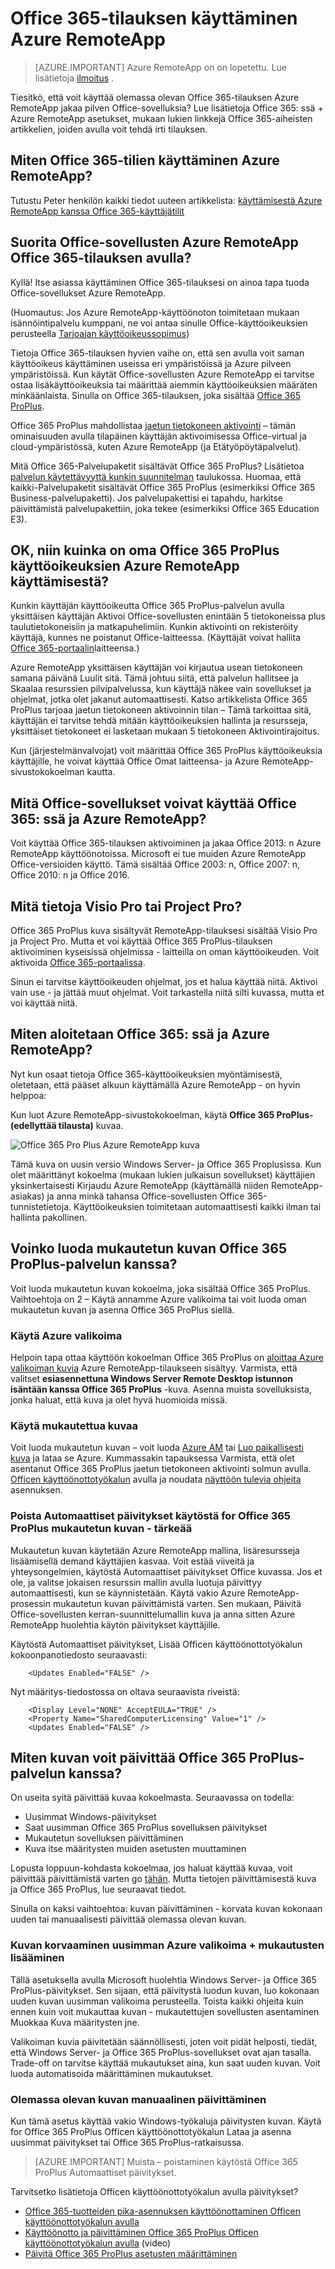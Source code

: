 
<properties 
    pageTitle="Office 365-tilauksen käyttäminen Azure RemoteApp | Microsoft Azure"
    description="Lue käyttämisestä Office 365-tilauksen Azure RemoteApp jakaa Office-sovellukset."
    services="remoteapp"
    documentationCenter="" 
    authors="piotrci" 
    manager="mbaldwin" />

<tags 
    ms.service="remoteapp" 
    ms.workload="compute" 
    ms.tgt_pltfrm="na" 
    ms.devlang="na" 
    ms.topic="article" 
    ms.date="08/15/2016" 
    ms.author="elizapo" />



# <a name="how-to-use-your-office-365-subscription-with-azure-remoteapp"></a>Office 365-tilauksen käyttäminen Azure RemoteApp

> [AZURE.IMPORTANT]
> Azure RemoteApp on on lopetettu. Lue lisätietoja [ilmoitus](https://go.microsoft.com/fwlink/?linkid=821148) .

Tiesitkö, että voit käyttää olemassa olevan Office 365-tilauksen Azure RemoteApp jakaa pilven Office-sovelluksia? Lue lisätietoja Office 365: ssä + Azure RemoteApp asetukset, mukaan lukien linkkejä Office 365-aiheisten artikkelien, joiden avulla voit tehdä irti tilauksen.

## <a name="how-do-i-use-office-365-accounts-for-azure-remoteapp"></a>Miten Office 365-tilien käyttäminen Azure RemoteApp?
Tutustu Peter henkilön kaikki tiedot uuteen artikkelista: [käyttämisestä Azure RemoteApp kanssa Office 365-käyttäjätilit](remoteapp-o365user.md)

## <a name="can-i-use-my-office-365-subscription-to-run-office-applications-in-azure-remoteapp"></a>Suorita Office-sovellusten Azure RemoteApp Office 365-tilauksen avulla?

Kyllä! Itse asiassa käyttäminen Office 365-tilauksesi on ainoa tapa tuoda Office-sovellukset Azure RemoteApp.

(Huomautus: Jos Azure RemoteApp-käyttöönoton toimitetaan mukaan isännöintipalvelu kumppani, ne voi antaa sinulle Office-käyttöoikeuksien perusteella [Tarjoajan käyttöoikeussopimus](http://www.microsoft.com/en-us/Licensing/licensing-programs/spla-program.aspx))


Tietoja Office 365-tilauksen hyvien vaihe on, että sen avulla voit saman käyttöoikeus käyttäminen useissa eri ympäristöissä ja Azure pilveen ympäristöissä. Kun käytät Office-sovellusten Azure RemoteApp ei tarvitse ostaa lisäkäyttöoikeuksia tai määrittää aiemmin käyttöoikeuksien määräten minkäänlaista. Sinulla on Office 365-tilauksen, joka sisältää [Office 365 ProPlus](https://technet.microsoft.com/library/Gg702619.aspx).

Office 365 ProPlus mahdollistaa [jaetun tietokoneen aktivointi](https://technet.microsoft.com/library/Dn782860.aspx) – tämän ominaisuuden avulla tilapäinen käyttäjän aktivoimisessa Office-virtual ja cloud-ympäristössä, kuten Azure RemoteApp (ja Etätyöpöytäpalvelut).

Mitä Office 365-Palvelupaketit sisältävät Office 365 ProPlus? Lisätietoa [palvelun käytettävyyttä kunkin suunnitelman](https://technet.microsoft.com/library/office-365-plan-options.aspx) taulukossa. Huomaa, että kaikki-Palvelupaketit sisältävät Office 365 ProPlus (esimerkiksi Office 365 Business-palvelupaketti). Jos palvelupakettisi ei tapahdu, harkitse päivittämistä palvelupakettiin, joka tekee (esimerkiksi Office 365 Education E3).

## <a name="ok-so-how-are-my-office-365-proplus-licenses-used-with-azure-remoteapp"></a>OK, niin kuinka on oma Office 365 ProPlus käyttöoikeuksien Azure RemoteApp käyttämisestä?

Kunkin käyttäjän käyttöoikeutta Office 365 ProPlus-palvelun avulla yksittäisen käyttäjän Aktivoi Office-sovellusten enintään 5 tietokoneissa plus taulutietokoneisiin ja matkapuhelimiin. Kunkin aktivointi on rekisteröity käyttäjä, kunnes ne poistanut Office-laitteessa. (Käyttäjät voivat hallita [Office 365-portaalin](https://portal.office365.com/)laitteensa.)

Azure RemoteApp yksittäisen käyttäjän voi kirjautua usean tietokoneen samana päivänä Luulit sitä. Tämä johtuu siitä, että palvelun hallitsee ja Skaalaa resurssien pilvipalvelussa, kun käyttäjä näkee vain sovellukset ja ohjelmat, jotka olet jakanut automaattisesti. Katso artikkelista Office 365 ProPlus tarjoaa jaetun tietokoneen aktivoinnin tilan – Tämä tarkoittaa sitä, käyttäjän ei tarvitse tehdä mitään käyttöoikeuksien hallinta ja resursseja, yksittäiset tietokoneet ei lasketaan mukaan 5 tietokoneen Aktivointirajoitus.

Kun (järjestelmänvalvojat) voit määrittää Office 365 ProPlus käyttöoikeuksia käyttäjille, he voivat käyttää Office Omat laitteensa- ja Azure RemoteApp-sivustokokoelman kautta.

## <a name="which-office-applications-can-i-use-with-office-365-and-azure-remoteapp"></a>Mitä Office-sovellukset voivat käyttää Office 365: ssä ja Azure RemoteApp?

Voit käyttää Office 365-tilauksen aktivoiminen ja jakaa Office 2013: n Azure RemoteApp käyttöönotoissa. Microsoft ei tue muiden Azure RemoteApp Office-versioiden käyttö. Tämä sisältää Office 2003: n, Office 2007: n, Office 2010: n ja Office 2016.

## <a name="what-about-visio-pro-or-project-pro"></a>Mitä tietoja Visio Pro tai Project Pro?

Office 365 ProPlus kuva sisältyvät RemoteApp-tilauksesi sisältää Visio Pro ja Project Pro. Mutta et voi käyttää Office 365 ProPlus-tilauksen aktivoiminen kyseisissä ohjelmissa - laitteilla on oman käyttöoikeuden. Voit aktivoida [Office 365-portaalissa](https://portal.office365.com/). 

Sinun ei tarvitse käyttöoikeuden ohjelmat, jos et halua käyttää niitä. Aktivoi vain use - ja jättää muut ohjelmat. Voit tarkastella niitä silti kuvassa, mutta et voi käyttää niitä. 

## <a name="how-do-i-get-started-with-office-365-and-azure-remoteapp"></a>Miten aloitetaan Office 365: ssä ja Azure RemoteApp?

Nyt kun osaat tietoja Office 365-käyttöoikeuksien myöntämisestä, oletetaan, että pääset alkuun käyttämällä Azure RemoteApp - on hyvin helppoa:

Kun luot Azure RemoteApp-sivustokokoelman, käytä **Office 365 ProPlus-(edellyttää tilausta)** kuvaa.

![Office 365 Pro Plus Azure RemoteApp kuva](./media/remoteapp-officesubscription/remoteapp-officeimage.png)


Tämä kuva on uusin versio Windows Server- ja Office 365 Proplusissa. Kun olet määrittänyt kokoelma (mukaan lukien julkaisun sovellukset) käyttäjien yksinkertaisesti Kirjaudu Azure RemoteApp (käyttämällä niiden RemoteApp-asiakas) ja anna minkä tahansa Office-sovellusten Office 365-tunnistetietoja. Käyttöoikeuksien toimitetaan automaattisesti kaikki ilman tai hallinta pakollinen.

## <a name="can-i-create-a-custom-image-with-office-365-proplus"></a>Voinko luoda mukautetun kuvan Office 365 ProPlus-palvelun kanssa?

Voit luoda mukautetun kuvan kokoelma, joka sisältää Office 365 ProPlus. Vaihtoehtoja on 2 – Käytä annamme Azure valikoima tai voit luoda oman mukautetun kuvan ja asenna Office 365 ProPlus siellä.

### <a name="use-the-azure-gallery-image"></a>Käytä Azure valikoima

Helpoin tapa ottaa käyttöön kokoelman Office 365 ProPlus on [aloittaa Azure valikoiman kuvia](remoteapp-image-on-azurevm.md) Azure RemoteApp-tilaukseen sisältyy. Varmista, että valitset **esiasennettuna Windows Server Remote Desktop istunnon isäntään kanssa Office 365 ProPlus** -kuva. Asenna muista sovelluksista, jonka haluat, että kuva ja olet hyvä huomioida missä.

### <a name="use-a-custom-image"></a>Käytä mukautettua kuvaa

Voit luoda mukautetun kuvan – voit luoda [Azure AM](remoteapp-image-on-azurevm.md) tai [Luo paikallisesti kuva](remoteapp-create-custom-image.md) ja lataa se Azure. Kummassakin tapauksessa Varmista, että olet asentanut Office 365 ProPlus jaetun tietokoneen aktivointi solmun avulla. [Officen käyttöönottotyökalun](http://blogs.technet.com/b/odsupport/archive/2014/07/11/using-the-office-deployment-tool.aspx) avulla ja noudata [näyttöön tulevia ohjeita](https://technet.microsoft.com/library/Dn782858.aspx) asennuksen.  

### <a name="disable-automatic-updates-for-office-365-proplus-in-your-custom-image---important"></a>Poista Automaattiset päivitykset käytöstä for Office 365 ProPlus mukautetun kuvan - tärkeää

Mukautetun kuvan käytetään Azure RemoteApp mallina, lisäresursseja lisäämisellä demand käyttäjien kasvaa. Voit estää viiveitä ja yhteysongelmien, käytöstä Automaattiset päivitykset Office kuvassa. Jos et ole, ja valitse jokaisen resurssin mallin avulla luotuja päivittyy automaattisesti, kun se käynnistetään. Käytä vakio Azure RemoteApp-prosessin mukautetun kuvan päivittämistä varten. Sen mukaan, Päivitä Office-sovellusten kerran-suunnittelumallin kuva ja anna sitten Azure RemoteApp huolehtia käytön päivitykset käyttäjille.

Käytöstä Automaattiset päivitykset, Lisää Officen käyttöönottotyökalun kokoonpanotiedosto seuraavasti:

        <Updates Enabled="FALSE" />

Nyt määritys-tiedostossa on oltava seuraavista riveistä:
    
        <Display Level="NONE" AcceptEULA="TRUE" />
        <Property Name="SharedComputerLicensing" Value="1" />
        <Updates Enabled="FALSE" />

## <a name="so-how-can-i-update-an-image-with-office-365-proplus"></a>Miten kuvan voit päivittää Office 365 ProPlus-palvelun kanssa?

On useita syitä päivittää kuvaa kokoelmasta. Seuraavassa on todella:

- Uusimmat Windows-päivitykset 
- Saat uusimman Office 365 ProPlus sovelluksen päivitykset
- Mukautetun sovelluksen päivittäminen
- Kuva itse määritysten muiden asetusten muuttaminen

Lopusta loppuun-kohdasta kokoelmaa, jos haluat käyttää kuvaa, voit päivittää päivittämistä varten go [tähän](remoteapp-update.md). Mutta tietojen päivittämisestä kuva ja Office 365 ProPlus, lue seuraavat tiedot.

Sinulla on kaksi vaihtoehtoa: kuvan päivittäminen - korvata kuvan kokonaan uuden tai manuaalisesti päivittää olemassa olevan kuvan.

### <a name="replace-your-image-with-the-latest-azure-gallery-image--add-customizations"></a>Kuvan korvaaminen uusimman Azure valikoima + mukautusten lisääminen
Tällä asetuksella avulla Microsoft huolehtia Windows Server- ja Office 365 ProPlus-päivitykset. Sen sijaan, että päivitystä luodun kuvan, luo kokonaan uuden kuvan uusimman valikoima perusteella. Toista kaikki ohjeita kuin ennen kuin voit mukauttaa kuvan - mukautettujen sovellusten asentaminen Muokkaa Kuva määritysten jne.

Valikoiman kuvia päivitetään säännöllisesti, joten voit pidät helposti, tiedät, että Windows Server- ja Office 365 ProPlus-sovellukset ovat ajan tasalla. Trade-off on tarvitse käyttää mukautukset aina, kun saat uuden kuvan. Voit luoda automatisoida määrittäminen mukautukset.

### <a name="manually-update-your-existing-image"></a>Olemassa olevan kuvan manuaalinen päivittäminen

Kun tämä asetus käyttää vakio Windows-työkaluja päivitysten kuvan. Käytä for Office 365 ProPlus Officen käyttöönottotyökalun Lataa ja asenna uusimmat päivitykset tai Office 365 ProPlus-ratkaisussa.

> [AZURE.IMPORTANT] Muista – poistaminen käytöstä Office 365 ProPlus Automaattiset päivitykset.

Tarvitsetko lisätietoja Officen käyttöönottotyökalun avulla päivitykset?

- [Office 365-tuotteiden pika-asennuksen käyttöönottaminen Officen käyttöönottotyökalun avulla](https://technet.microsoft.com/library/JJ219423.aspx)
- [Käyttöönotto ja päivittäminen Office 365 ProPlus Officen käyttöönottotyökalun avulla](https://channel9.msdn.com/Events/Ignite/2015/BRK3168) (video)
- [Päivitä Office 365 ProPlus asetusten määrittäminen](https://technet.microsoft.com/library/dn761708.aspx)

